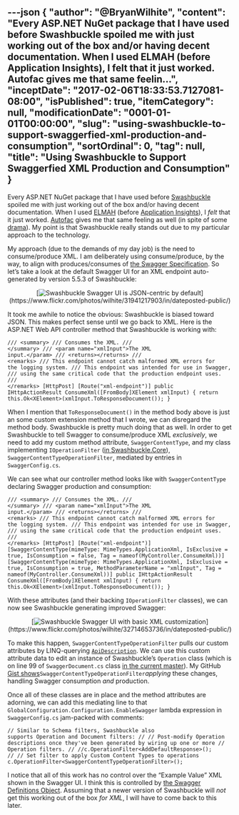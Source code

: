 ---json
{
  "author": "@BryanWilhite",
  "content": "Every ASP.NET NuGet package that I have used before Swashbuckle spoiled me with just working out of the box and/or having decent documentation. When I used ELMAH (before Application Insights), I felt that it just worked. Autofac gives me that same feelin...",
  "inceptDate": "2017-02-06T18:33:53.7127081-08:00",
  "isPublished": true,
  "itemCategory": null,
  "modificationDate": "0001-01-01T00:00:00",
  "slug": "using-swashbuckle-to-support-swaggerfied-xml-production-and-consumption",
  "sortOrdinal": 0,
  "tag": null,
  "title": "Using Swashbuckle to Support Swaggerfied XML Production and Consumption"
}
---

Every ASP.NET NuGet package that I have used before [Swashbuckle](http://www.nuget.org/packages/Swashbuckle/5.5.3) spoiled me with just working out of the box and/or having decent documentation. When I used [ELMAH](https://www.nuget.org/packages/elmah/) (before [Application Insights](https://azure.microsoft.com/en-us/services/application-insights/)), I *felt* that it just worked. [Autofac](https://www.nuget.org/packages/Autofac/) gives me that same feeling as well (in spite of some [drama](http://songhayblog.azurewebsites.net/entry/my-autofac-packages-drama)). My point is that Swashbuckle really stands out due to my particular approach to the technology.

My approach (due to the demands of my day job) is the need to consume/produce XML. I am deliberately using consume/produce, by the way, to align with produces/consumes of [the Swagger Specification](http://swagger.io/specification/). So let’s take a look at the default Swagger UI for an XML endpoint auto-generated by version 5.5.3 of Swashbuckle:
<div style="text-align:center">[<img src="https://farm1.staticflickr.com/645/31941217903_4d0bf088c2_z_d.jpg" alt="Swashbuckle Swagger UI is JSON-centric by default" title="!*m81">](https://www.flickr.com/photos/wilhite/31941217903/in/dateposted-public/)</div>

It took me awhile to notice the obvious: Swashbuckle is biased toward JSON. This makes perfect sense until we go back to XML. Here is the ASP.NET Web API controller method that Swashbuckle is working with:

<code class="lang-c#">/// &lt;summary&gt;
/// Consumes the XML.
/// &lt;/summary&gt;
/// &lt;param name="xmlInput"&gt;The XML input.&lt;/param&gt;
/// &lt;returns&gt;&lt;/returns&gt;
/// &lt;remarks&gt;
/// This endpoint cannot catch malformed XML errors for the logging system.
/// This endpoint was intended for use in Swagger,
/// using the same critical code that the production endpoint uses.
/// &lt;/remarks&gt;
[HttpPost]
[Route("xml-endpoint")]
public IHttpActionResult ConsumeXml([FromBody]XElement xmlInput)
{
    return this.Ok&lt;XElement&gt;(xmlInput.ToResponseDocument());
}
</code>

When I mention that `ToResponseDocument()` in the method body above is just an some custom extension method that I wrote, we can disregard the method body. Swashbuckle is pretty much doing that as well. In order to get Swashbuckle to tell Swagger to consume/produce XML *exclusively*, we need to add my custom method attribute, `SwaggerContentType`, and my class implementing `IOperationFilter` ([in Swashbuckle.Core](https://github.com/domaindrivendev/Swashbuckle/blob/master/Swashbuckle.Core/Swagger/IOperationFilter.cs)), `SwaggerContentTypeOperationFilter`, mediated by entries in `SwaggerConfig.cs`.

We can see what our controller method looks like with `SwaggerContentType` declaring Swagger production and consumption:

<code class="lang-c#">/// &lt;summary&gt;
/// Consumes the XML.
/// &lt;/summary&gt;
/// &lt;param name="xmlInput"&gt;The XML input.&lt;/param&gt;
/// &lt;returns&gt;&lt;/returns&gt;
/// &lt;remarks&gt;
/// This endpoint cannot catch malformed XML errors for the logging system.
/// This endpoint was intended for use in Swagger,
/// using the same critical code that the production endpoint uses.
/// &lt;/remarks&gt;
[HttpPost]
[Route("xml-endpoint")]
[SwaggerContentType(mimeType: MimeTypes.ApplicationXml,
    IsExclusive = true,
    IsConsumption = false,
    Tag = nameof(MyController.ConsumeXml))]
[SwaggerContentType(mimeType: MimeTypes.ApplicationXml,
    IsExclusive = true,
    IsConsumption = true,
    MethodParameterName = "xmlInput",
    Tag = nameof(MyController.ConsumeXml))]
public IHttpActionResult ConsumeXml([FromBody]XElement xmlInput)
{
    return this.Ok&lt;XElement&gt;(xmlInput.ToResponseDocument());
}
</code>

With these attributes (and their backing `IOperationFilter` classes), we can now see Swashbuckle generating improved Swagger:
<div style="text-align:center">[<img src="https://farm1.staticflickr.com/584/32714653736_330d5a60cd_z_d.jpg" alt="Swashbuckle Swagger UI with basic XML customization">](https://www.flickr.com/photos/wilhite/32714653736/in/dateposted-public/)</div>

To make this happen, `SwaggerContentTypeOperationFilter` pulls our custom attributes by LINQ-querying [`ApiDescription`](https://msdn.microsoft.com/en-us/library/system.web.http.description.apidescription%28v=vs.118%29.aspx). We can use this custom attribute data to edit an instance of Swashbuckle’s `Operation` class (which is on line 99 of `SwaggerDocument.cs` class [in the current master](https://github.com/domaindrivendev/Swashbuckle/blob/master/Swashbuckle.Core/Swagger/SwaggerDocument.cs#L99)). My GitHub [Gist shows](https://gist.github.com/BryanWilhite/1a0e8c14a5002995aa5eb7984bfa5cd0#file-swaggercontenttypeoperationfilter-cs)`SwaggerContentTypeOperationFilter`*applying* these changes, handling Swagger consumption *and* production.

Once all of these classes are in place and the method attributes are adorning, we can add this mediating line to that `GlobalConfiguration.Configuration.EnableSwagger` lambda expression in `SwaggerConfig.cs` jam-packed with comments:

<code class="lang-C#">// Similar to Schema filters, Swashbuckle also supports Operation and Document filters:
//
// Post-modify Operation descriptions once they've been generated by wiring up one or more
// Operation filters.
//
//c.OperationFilter&lt;AddDefaultResponse&gt;();
//
// Set filter to apply Custom Content Types to operations
c.OperationFilter&lt;SwaggerContentTypeOperationFilter&gt;();
</code>

I notice that all of this work has no control over the “Example Value” XML shown in the Swagger UI. I think this is controlled by [the Swagger Definitions Object](http://swagger.io/specification/#definitionsObject). Assuming that a newer version of Swashbuckle will *not* get this working out of the box *for XML*, I will have to come back to this later.
